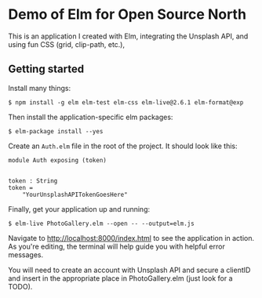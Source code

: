 # Demo of Elm for Open Source North

This is an application I created with Elm, integrating the Unsplash API, and using fun CSS (grid, clip-path, etc.),

## Getting started

Install many things:

```
$ npm install -g elm elm-test elm-css elm-live@2.6.1 elm-format@exp
```

Then install the application-specific elm packages:

```
$ elm-package install --yes
```

Create an `Auth.elm` file in the root of the project. It should look like this:

```
module Auth exposing (token)


token : String
token =
    "YourUnsplashAPITokenGoesHere"
```

Finally, get your application up and running:

```
$ elm-live PhotoGallery.elm --open -- --output=elm.js
```

Navigate to [http://localhost:8000/index.html](http://localhost:8000/index.html) to see the application in action. As you're editing, the terminal will help guide you with helpful error messages.

You will need to create an account with Unsplash API and secure a clientID and insert in the appropriate place in PhotoGallery.elm (just look for a TODO).
